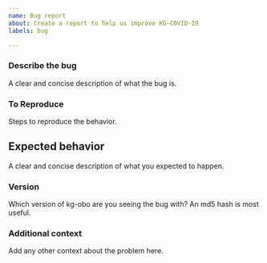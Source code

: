 ```yaml
---
name: Bug report
about: Create a report to help us improve KG-COVID-19
labels: bug

---
```


### Describe the bug

A clear and concise description of what the bug is.

### To Reproduce

Steps to reproduce the behavior.

## Expected behavior

A clear and concise description of what you expected to happen.

### Version

Which version of kg-obo are you seeing the bug with? An md5 hash is most useful.

### Additional context

Add any other context about the problem here.
